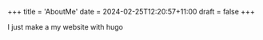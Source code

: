 +++
title = 'AboutMe'
date = 2024-02-25T12:20:57+11:00
draft = false
+++

I just make a my website with hugo


